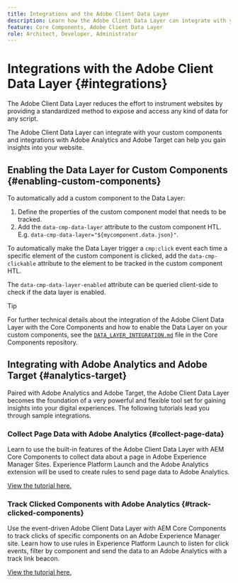 ```yaml
---
title: Integrations and the Adobe Client Data Layer
description: Learn how the Adobe Client Data Layer can integrate with your custom components and how integrations with Adobe Analytics and Adobe Target can help you gain insights into your website
feature: Core Components, Adobe Client Data Layer
role: Architect, Developer, Administrator
---
```


# Integrations with the Adobe Client Data Layer {#integrations}

The Adobe Client Data Layer reduces the effort to instrument websites by providing a standardized method to expose and access any kind of data for any script.

The Adobe Client Data Layer can integrate with your custom components and integrations with Adobe Analytics and Adobe Target can help you gain insights into your website.

## Enabling the Data Layer for Custom Components {#enabling-custom-components}

To automatically add a custom component to the Data Layer:

1. Define the properties of the custom component model that needs to be tracked.
1. Add the `data-cmp-data-layer` attribute to the custom component HTL. E.g. `data-cmp-data-layer="${mycomponent.data.json}"`.

To automatically make the Data Layer trigger a `cmp:click` event each time a specific element of the custom component is clicked, add the `data-cmp-clickable` attribute to the element to be tracked in the custom component HTL.

The `data-cmp-data-layer-enabled` attribute can be queried client-side to check if the data layer is enabled.

>[!TIP]
>
>For further technical details about the integration of the Adobe Client Data Layer with the Core Components and how to enable the Data Layer on your custom components, see the [`DATA_LAYER_INTEGRATION.md`](https://github.com/adobe/aem-core-wcm-components/blob/master/DATA_LAYER_INTEGRATION.md) file in the Core Components repository.

## Integrating with Adobe Analytics and Adobe Target {#analytics-target}

Paired with Adobe Analytics and Adobe Target, the Adobe Client Data Layer becomes the foundation of a very powerful and flexible tool set for gaining insights into your digital experiences. The following tutorials lead you through sample integrations.

### Collect Page Data with Adobe Analytics {#collect-page-data}

Learn to use the built-in features of the Adobe Client Data Layer with AEM Core Components to collect data about a page in Adobe Experience Manager Sites. Experience Platform Launch and the Adobe Analytics extension will be used to create rules to send page data to Adobe Analytics.

[View the tutorial here.](https://docs.adobe.com/content/help/en/experience-manager-learn/sites/integrations/analytics/collect-data-analytics.html)

### Track Clicked Components with Adobe Analytics {#track-clicked-components}

Use the event-driven Adobe Client Data Layer with AEM Core Components to track clicks of specific components on an Adobe Experience Manager site. Learn how to use rules in Experience Platform Launch to listen for click events, filter by component and send the data to an Adobe Analytics with a track link beacon.

[View the tutorial here.](https://docs.adobe.com/content/help/en/experience-manager-learn/sites/integrations/analytics/track-clicked-component.html)
